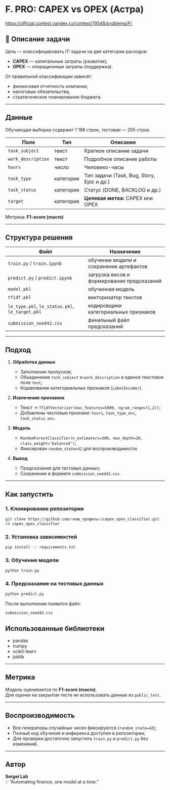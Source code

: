 # F. PRO: CAPEX vs OPEX (Астра)
https://official.contest.yandex.ru/contest/79548/problems/F/

## 📄 Описание задачи

Цель — классифицировать IT-задачи на две категории расходов:
- **CAPEX** — капитальные затраты (развитие);
- **OPEX** — операционные затраты (поддержка).

От правильной классификации зависят:
- финансовая отчетность компании,  
- налоговые обязательства,  
- стратегическое планирование бюджета.

---

##  Данные

Обучающая выборка содержит 1 188 строк, тестовая — 255 строк.

| Поле | Тип | Описание |
|------|------|-----------|
| `task_subject` | текст | Краткое описание задачи |
| `work_description` | текст | Подробное описание работы |
| `hours` | число | Человеко-часы |
| `task_type` | категория | Тип задачи (Task, Bug, Story, Epic и др.) |
| `task_status` | категория | Статус (DONE, BACKLOG и др.) |
| `target` | категория | **Целевая метка:** CAPEX или OPEX |

Метрика: **F1-score (macro)**

---

##  Структура решения

| Файл | Назначение |
|------|-------------|
| `train.py` / `train.ipynb` | обучение модели и сохранение артефактов |
| `predict.py` / `predict.ipynb` | загрузка весов и формирование предсказаний |
| `model.pkl` | обученная модель |
| `tfidf.pkl` | векторизатор текстов |
| `le_type.pkl`, `le_status.pkl`, `le_target.pkl` | кодировщики категориальных признаков |
| `submission_seed42.csv` | финальный файл предсказаний |

---

##  Подход

1. **Обработка данных**
   - Заполнение пропусков;
   - Объединение `task_subject` и `work_description` в единое текстовое поле `text`;
   - Кодирование категориальных признаков (`LabelEncoder`).

2. **Извлечение признаков**
   - Текст → `TfidfVectorizer(max_features=5000, ngram_range=(1,2))`;
   - Добавлены числовые признаки: `hours`, `task_type_enc`, `task_status_enc`.

3. **Модель**
   - `RandomForestClassifier(n_estimators=300, max_depth=20, class_weight='balanced')`;
   - Фиксирован `random_state=42` для воспроизводимости.

4. **Вывод**
   - Предсказания для тестовых данных;
   - Сохранение в формате `submission_seed42.csv`.

---

##  Как запустить

### 1. Клонирование репозитория
```bash
git clone https://github.com/<ваш_профиль>/capex_opex_classifier.git
cd capex_opex_classifier
```

### 2. Установка зависимостей
```bash
pip install -r requirements.txt
```

### 3. Обучение модели
```bash
python train.py
```

### 4. Предсказание на тестовых данных
```bash
python predict.py
```

После выполнения появится файл:
```
submission_seed42.csv
```

##  Использованные библиотеки

- pandas  
- numpy  
- scikit-learn  
- joblib  

---

##  Метрика

Модель оценивается по **F1-score (macro)**.  
Для оценки на закрытом тесте не использовать данные из `public_test`.

---

##  Воспроизводимость

- Все генераторы случайных чисел фиксируются (`random_state=42`);
- Полный код обучения и инференса доступен в репозитории;
- Для проверки достаточно запустить `train.py` и `predict.py` без изменений.

---

##  Автор

**Sergei Lab**  
💡 “Automating finance, one model at a time.”
